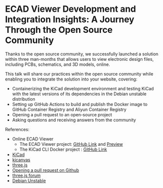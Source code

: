 # ECAD Viewer Development and Integration Insights: A Journey Through the Open Source Community

Thanks to the open source community, we successfully launched a solution within three man-months that allows users to view electronic design files, including PCBs, schematics, and 3D models, online.

This talk will share our practices within the open source community while enabling you to integrate the solution into your website, covering:

-   Containerizing the KiCad development environment and testing KiCad with the latest versions of its dependencies in the Debian unstable distribution
-   Setting up GitHub Actions to build and publish the Docker image to GitHub Container Registry and Aliyun Container Registry
-   Opening a pull request to an open-source project
-   Asking questions and receiving answers from the community

References:

-   Online ECAD Viewer
    -   The ECAD Viewer project: [GitHub Link](https://github.com/Huaqiu-Electronics/ecad-viewer) and [Preview](https://www.eda.cn/ecadViewer)
    -   The KiCad CLI Docker project : [GitHub Link](https://github.com/Huaqiu-Electronics/kicad-cli-docker)
-   [KiCad](https://gitlab.com/kicad/code/kicad/)
-   [kicanvas](https://github.com/theacodes/kicanvas)
-   [three.js](https://github.com/mrdoob/three.js)
-   [Opening a pull request on Github](https://github.com/mrdoob/three.js/pull/27543)
-   [three.js forum](https://discourse.threejs.org/t/browser-becomes-unresponsive-when-loading-the-attached-model/63749)
-   [Debian Unstable](https://wiki.debian.org/DebianUnstable)
